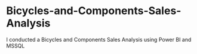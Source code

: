 # Bicycles-and-Components-Sales-Analysis
I conducted a Bicycles and Components Sales Analysis using Power BI and MSSQL
